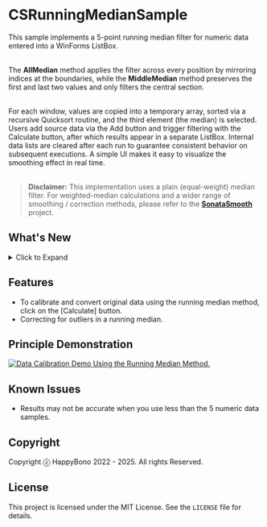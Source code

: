 # CSRunningMedianSample
This sample implements a 5-point running median filter for numeric data entered into a WinForms ListBox.<br><br>

The **AllMedian** method applies the filter across every position by mirroring indices at the boundaries, while the **MiddleMedian** method preserves the first and last two values and only filters the central section.<br><br>

For each window, values are copied into a temporary array, sorted via a recursive Quicksort routine, and the third element (the median) is selected. Users add source data via the Add button and trigger filtering with the Calculate button, after which results appear in a separate ListBox. Internal data lists are cleared after each run to guarantee consistent behavior on subsequent executions. A simple UI makes it easy to visualize the smoothing effect in real time. <br><br>


> **Disclaimer:** This implementation uses a plain (equal-weight) median filter. For weighted-median calculations and a wider range of smoothing / correction methods, please refer to the **[SonataSmooth](https://github.com/sonatasmooth/SonataSmooth)** project.

## What's New
<details>
<summary>Click to Expand</summary>

### v1.0
#### February 20, 2022
> Initial release.

</details>

## Features
- To calibrate and convert original data using the running median method, click on the [Calculate] button.
- Correcting for outliers in a running median.

## Principle Demonstration
[![Data Calibration Demo Using the Running Median Method.](https://videoapi-muybridge.vimeocdn.com/animated-thumbnails/image/2dbb2e91-d9c1-4799-beea-9b1e6a9e6a85.gif?ClientID=vimeo-core-prod&Date=1648603639&Signature=a785b7936ee37beb6a0e010ae71a8215ae16bdf9)](https://vimeo.com/693794659 "Data Calibration Demo Using the Running Median Method - Click to Watch.")

## Known Issues
- Results may not be accurate when you use less than the 5 numeric data samples.
  
## Copyright
Copyright ⓒ HappyBono 2022 - 2025. All rights Reserved.

## License
This project is licensed under the MIT License. See the `LICENSE` file for details.
